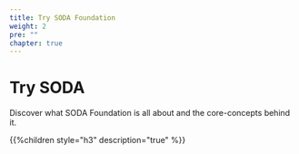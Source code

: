 ```yaml
---
title: Try SODA Foundation
weight: 2
pre: ""
chapter: true
---
```



# Try SODA

Discover what SODA Foundation is all about and the core-concepts behind it.

{{%children style="h3" description="true" %}}  
